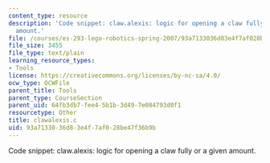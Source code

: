 ```yaml
---
content_type: resource
description: 'Code snippet: claw.alexis: logic for opening a claw fully or a given
  amount.'
file: /courses/es-293-lego-robotics-spring-2007/93a7133036d83e4f7af028be47f36b9b_clawalexis.c
file_size: 3455
file_type: text/plain
learning_resource_types:
- Tools
license: https://creativecommons.org/licenses/by-nc-sa/4.0/
ocw_type: OCWFile
parent_title: Tools
parent_type: CourseSection
parent_uid: 64fb3db7-fee4-5b1b-3d49-7e084793d0f1
resourcetype: Other
title: clawalexis.c
uid: 93a71330-36d8-3e4f-7af0-28be47f36b9b
---
```

Code snippet: claw.alexis: logic for opening a claw fully or a given amount.